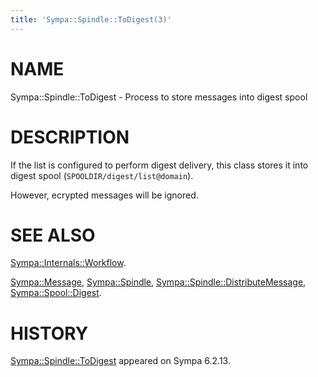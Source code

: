 ```yaml
---
title: 'Sympa::Spindle::ToDigest(3)'
---
```


# NAME

Sympa::Spindle::ToDigest - Process to store messages into digest spool

# DESCRIPTION

If the list is configured to perform digest delivery, this class stores it
into digest spool (`SPOOLDIR/digest/list@domain`).

However, ecrypted messages will be ignored.

# SEE ALSO

[Sympa::Internals::Workflow](./Sympa-Internals-Workflow.3.md).

[Sympa::Message](./Sympa-Message.3.md),
[Sympa::Spindle](./Sympa-Spindle.3.md), [Sympa::Spindle::DistributeMessage](./Sympa-Spindle-DistributeMessage.3.md),
[Sympa::Spool::Digest](./Sympa-Spool-Digest.3.md).

# HISTORY

[Sympa::Spindle::ToDigest](./Sympa-Spindle-ToDigest.3.md) appeared on Sympa 6.2.13.
